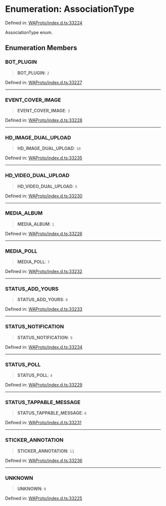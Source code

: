 # Enumeration: AssociationType

Defined in: [WAProto/index.d.ts:33224](https://github.com/Fokusdotid/Baileys/blob/3623833a320f5e60f370ef835f3de341453290f5/WAProto/index.d.ts#L33224)

AssociationType enum.

## Enumeration Members

### BOT\_PLUGIN

> **BOT\_PLUGIN**: `2`

Defined in: [WAProto/index.d.ts:33227](https://github.com/Fokusdotid/Baileys/blob/3623833a320f5e60f370ef835f3de341453290f5/WAProto/index.d.ts#L33227)

***

### EVENT\_COVER\_IMAGE

> **EVENT\_COVER\_IMAGE**: `3`

Defined in: [WAProto/index.d.ts:33228](https://github.com/Fokusdotid/Baileys/blob/3623833a320f5e60f370ef835f3de341453290f5/WAProto/index.d.ts#L33228)

***

### HD\_IMAGE\_DUAL\_UPLOAD

> **HD\_IMAGE\_DUAL\_UPLOAD**: `10`

Defined in: [WAProto/index.d.ts:33235](https://github.com/Fokusdotid/Baileys/blob/3623833a320f5e60f370ef835f3de341453290f5/WAProto/index.d.ts#L33235)

***

### HD\_VIDEO\_DUAL\_UPLOAD

> **HD\_VIDEO\_DUAL\_UPLOAD**: `5`

Defined in: [WAProto/index.d.ts:33230](https://github.com/Fokusdotid/Baileys/blob/3623833a320f5e60f370ef835f3de341453290f5/WAProto/index.d.ts#L33230)

***

### MEDIA\_ALBUM

> **MEDIA\_ALBUM**: `1`

Defined in: [WAProto/index.d.ts:33226](https://github.com/Fokusdotid/Baileys/blob/3623833a320f5e60f370ef835f3de341453290f5/WAProto/index.d.ts#L33226)

***

### MEDIA\_POLL

> **MEDIA\_POLL**: `7`

Defined in: [WAProto/index.d.ts:33232](https://github.com/Fokusdotid/Baileys/blob/3623833a320f5e60f370ef835f3de341453290f5/WAProto/index.d.ts#L33232)

***

### STATUS\_ADD\_YOURS

> **STATUS\_ADD\_YOURS**: `8`

Defined in: [WAProto/index.d.ts:33233](https://github.com/Fokusdotid/Baileys/blob/3623833a320f5e60f370ef835f3de341453290f5/WAProto/index.d.ts#L33233)

***

### STATUS\_NOTIFICATION

> **STATUS\_NOTIFICATION**: `9`

Defined in: [WAProto/index.d.ts:33234](https://github.com/Fokusdotid/Baileys/blob/3623833a320f5e60f370ef835f3de341453290f5/WAProto/index.d.ts#L33234)

***

### STATUS\_POLL

> **STATUS\_POLL**: `4`

Defined in: [WAProto/index.d.ts:33229](https://github.com/Fokusdotid/Baileys/blob/3623833a320f5e60f370ef835f3de341453290f5/WAProto/index.d.ts#L33229)

***

### STATUS\_TAPPABLE\_MESSAGE

> **STATUS\_TAPPABLE\_MESSAGE**: `6`

Defined in: [WAProto/index.d.ts:33231](https://github.com/Fokusdotid/Baileys/blob/3623833a320f5e60f370ef835f3de341453290f5/WAProto/index.d.ts#L33231)

***

### STICKER\_ANNOTATION

> **STICKER\_ANNOTATION**: `11`

Defined in: [WAProto/index.d.ts:33236](https://github.com/Fokusdotid/Baileys/blob/3623833a320f5e60f370ef835f3de341453290f5/WAProto/index.d.ts#L33236)

***

### UNKNOWN

> **UNKNOWN**: `0`

Defined in: [WAProto/index.d.ts:33225](https://github.com/Fokusdotid/Baileys/blob/3623833a320f5e60f370ef835f3de341453290f5/WAProto/index.d.ts#L33225)
